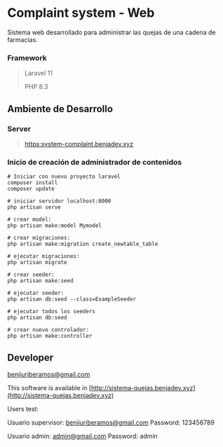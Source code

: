 # Complaint system - Web

Sistema web desarrollado para administrar las quejas de una cadena de farmacias.

### Framework

> Laravel 11
>
> PHP 8.3

## Ambiente de Desarrollo

### Server

> [https:system-complaint.benjadev.xyz](https://system-complaint.benjadev.xyz)

### Inicio de creación de administrador de contenidos

```shell
# Iniciar con nuevo proyecto laravel
composer install
composer update

# iniciar servidor localhost:8000
php artisan serve

# crear model:
php artisan make:model Mymodel

# crear migraciones:
php artisan make:migration create_newtable_table

# ejecutar migraciones:
php artisan migrate

# crear seeder:
php artisan make:seed

# ejecutar seeder:
php artisan db:seed --class=ExampleSeeder

# ejecutar todos los seeders
php artisan db:seed

# crear nuevo controlador:
php artisan make:controller

```

## Developer

benjiuriberamos@gmail.com

This software is available in [http://sistema-quejas.benjadev.xyz](http://sistema-quejas.benjadev.xyz)

Users test:

Usuario supervisor: benjiuriberamos@gmail.com    Password: 123456789

Usuario admin: admin@gmail.com    Password: admin
